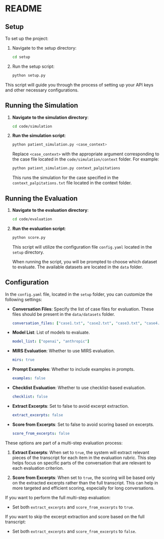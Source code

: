 # README

## Setup

To set up the project:

1. Navigate to the setup directory:
   ```bash
   cd setup
   ```

2. Run the setup script:
   ```bash
   python setup.py
   ```

This script will guide you through the process of setting up your API keys and other necessary configurations.

## Running the Simulation

1. **Navigate to the simulation directory**:
   
   ```bash
   cd code/simulation
   ```

2. **Run the simulation script**:

   ```bash
   python patient_simulation.py <case_context>
   ```

   Replace `<case_context>` with the appropriate argument corresponding to the case file located in the `code/simulation/context` folder. For example:

   ```bash
   python patient_simulation.py context_palpitations
   ```

   This runs the simulation for the case specified in the `context_palpitations.txt` file located in the context folder.

## Running the Evaluation

1. **Navigate to the evaluation directory**:
   
   ```bash
   cd code/evaluation
   ```

2. **Run the evaluation script**:

   ```bash
   python score.py
   ```

   This script will utilize the configuration file `config.yaml` located in the `setup` directory.

   When running the script, you will be prompted to choose which dataset to evaluate. The available datasets are located in the `data` folder.

## Configuration

In the `config.yaml` file, located in the `setup` folder, you can customize the following settings:

- **Conversation Files**: Specify the list of case files for evaluation. These files should be present in the `data/datasets` folder.
  ```yaml
  conversation_files: ["case1.txt", "case2.txt", "case3.txt", "case4.txt", "dental1.txt", "dental2.txt", "dental3.txt", "behavioral1.txt", "behavioral2.txt", "behavioral3.txt"]
  ```

- **Model List**: List of models to evaluate.
  ```yaml
  model_list: ["openai", "anthropic"]
  ```

- **MIRS Evaluation**: Whether to use MIRS evaluation.
  ```yaml
  mirs: true
  ```

- **Prompt Examples**: Whether to include examples in prompts.
  ```yaml
  examples: false
  ```

- **Checklist Evaluation**: Whether to use checklist-based evaluation.
  ```yaml
  checklist: false
  ```

- **Extract Excerpts**: Set to false to avoid excerpt extraction.
  ```yaml
  extract_excerpts: false
  ```

- **Score from Excerpts**: Set to false to avoid scoring based on excerpts.
  ```yaml
  score_from_excerpts: false
  ```

These options are part of a multi-step evaluation process:

1. **Extract Excerpts**: When set to `true`, the system will extract relevant pieces of the transcript for each item in the evaluation rubric. This step helps focus on specific parts of the conversation that are relevant to each evaluation criterion.

2. **Score from Excerpts**: When set to `true`, the scoring will be based only on the extracted excerpts rather than the full transcript. This can help in more targeted and efficient scoring, especially for long conversations.

If you want to perform the full multi-step evaluation:
- Set both `extract_excerpts` and `score_from_excerpts` to `true`.

If you want to skip the excerpt extraction and score based on the full transcript:
- Set both `extract_excerpts` and `score_from_excerpts` to `false`.
